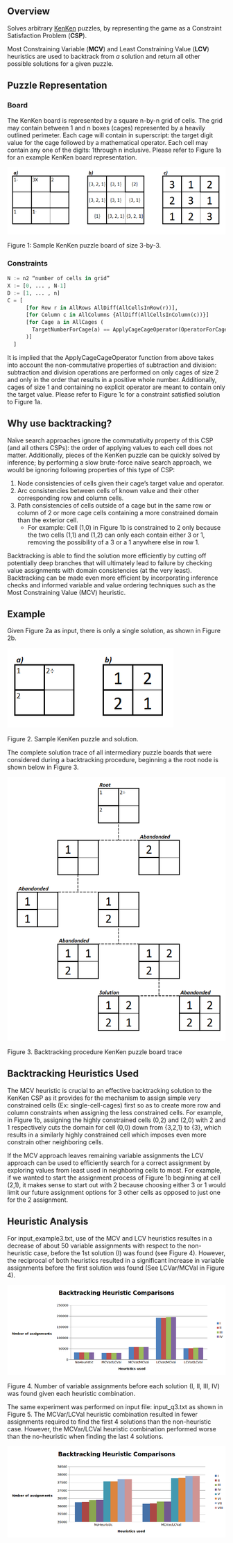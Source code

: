 ## Overview
Solves arbitrary [KenKen](https://en.wikipedia.org/wiki/KenKen) puzzles, by representing the game as a Constraint Satisfaction Problem (**CSP**).

Most Constraining Variable (**MCV**) and Least Constraining Value (**LCV**) heuristics are used to backtrack 
from *a* solution and return all other possible solutions for a given puzzle.

## Puzzle Representation

### Board

The KenKen board is represented by a square n-by-n grid of cells. The grid may contain between 1 and n boxes
(cages) represented by a heavily outlined perimeter. Each cage will contain in superscript: the target digit value
for the cage followed by a mathematical operator. Each cell may contain any one of the digits: 1through n
inclusive. Please refer to Figure 1a for an example KenKen board representation.

![Figure 1](https://raw.githubusercontent.com/mmccartn/AIKenKenSolver/master/figures/1.png)

Figure 1: Sample KenKen puzzle board of size 3-by-3.

### Constraints

```python
N := n2 “number of cells in grid”
X := [0, ... , N-1]
D := [1, ... , n]
C = [
      [for Row r in AllRows AllDiff(AllCellsInRow(r))],
      [for Column c in AllColumns {AllDiff(AllCellsInColumn(c))}]
      [for Cage a in AllCages (
        TargetNumberForCage(a) == ApplyCageCageOperator(OperatorForCage(a), AllCellsInCage(a))
      )]
  ]
```

It is implied that the ApplyCageCageOperator function from above takes into account the non-commutative
properties of subtraction and division: subtraction and division operations are performed on only cages of size 2
and only in the order that results in a positive whole number.
Additionally, cages of size 1 and containing no explicit operator are meant to contain only the target value.
Please refer to Figure 1c for a constraint satisfied solution to Figure 1a.

## Why use backtracking?

Naïve search approaches ignore the commutativity property of this CSP (and all others CSPs): the order of
applying values to each cell does not matter.
Additionally, pieces of the KenKen puzzle can be quickly solved by inference; by performing a slow brute-force
naïve search approach, we would be ignoring following properties of this type of CSP:

1. Node consistencies of cells given their cage’s target value and operator.
2. Arc consistencies between cells of known value and their other corresponding row and column cells.
3. Path consistencies of cells outside of a cage but in the same row or column of 2 or more cage cells containing a more constrained domain than the exterior cell.
      * For example: Cell (1,0) in Figure 1b is constrained to 2 only because the two cells (1,1) and (1,2) can only each contain either 3 or 1, removing the possibility of a 3 or a 1 anywhere else in row 1.

Backtracking is able to find the solution more efficiently by cutting off potentially deep branches that will
ultimately lead to failure by checking value assignments with domain consistencies (at the very least).
Backtracking can be made even more efficient by incorporating inference checks and informed variable and value
ordering techniques such as the Most Constraining Value (MCV) heuristic.

## Example

Given Figure 2a as input, there is only a single solution, as shown in Figure 2b.

![Figure 2](https://raw.githubusercontent.com/mmccartn/AIKenKenSolver/master/figures/2.png)

Figure 2. Sample KenKen puzzle and solution.

The complete solution trace of all intermediary puzzle boards that were considered during a backtracking procedure,
beginning a the root node is shown below in Figure 3.

![Figure 3](https://raw.githubusercontent.com/mmccartn/AIKenKenSolver/master/figures/3.png)

Figure 3. Backtracking procedure KenKen puzzle board trace

## Backtracking Heuristics Used

The MCV heuristic is crucial to an effective backtracking solution to the KenKen CSP as it provides for the
mechanism to assign simple very constrained cells (Ex: single-cell-cages) first so as to create more row and
column constraints when assigning the less constrained cells. For example, in Figure 1b, assigning the highly
constrained cells (0,2) and (2,0) with 2 and 1 respectively cuts the domain for cell (0,0) down from {3,2,1} to {3}, which results in a similarly highly constrained cell which imposes even more constrain other neighboring cells.

If the MCV approach leaves remaining variable assignments the LCV approach can be used to efficiently search
for a correct assignment by exploring values from least used in neighboring cells to most. For example, if we
wanted to start the assignment process of Figure 1b beginning at cell (2,1), it makes sense to start out with 2
because choosing either 3 or 1 would limit our future assignment options for 3 other cells as opposed to just one
for the 2 assignment.

## Heuristic Analysis

For input_example3.txt, use of the MCV and LCV heuristics resultes in a decrease of about 50 variable
assignments with respect to the non-heuristic case, before the 1st solution (I) was found (see Figure 4). However, the reciprocal of both heuristics resulted in a significant increase in variable assignments before the first solution was found (See LCVar/MCVal in Figure 4).

![Figure 4](https://raw.githubusercontent.com/mmccartn/AIKenKenSolver/master/figures/4.png)

Figure 4. Number of variable assignments before each solution (I, II, III, IV) was found given each heuristic combination.

The same experiment was performed on input file: input_q3.txt as shown in Figure 5. The MCVar/LCVal
heuristic combination resulted in fewer assignments required to find the first 4 solutions than the non-heuristic  case. However, the MCVar/LCVal heuristic combination performed worse than the no-heuristic when finding the last 4 solutions.

![Figure 5](https://raw.githubusercontent.com/mmccartn/AIKenKenSolver/master/figures/5.png)
